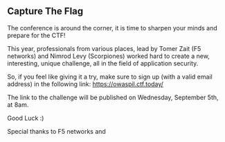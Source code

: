 ---
---

## Capture The Flag


The conference is around the corner, it is time to sharpen your minds and prepare for the CTF!


This year, professionals from various places, lead by Tomer Zait (F5 networks) and Nimrod Levy (Scorpiones) worked hard to create a new, interesting, unique challenge, all in the field of application security.


So, if you feel like giving it a try, make sure to sign up (with a valid email address) in the following link:
https://owaspil.ctf.today/


The link to the challenge will be published on Wednesday, September 5th, at 8am.


Good Luck :)


Special thanks to F5 networks and 

